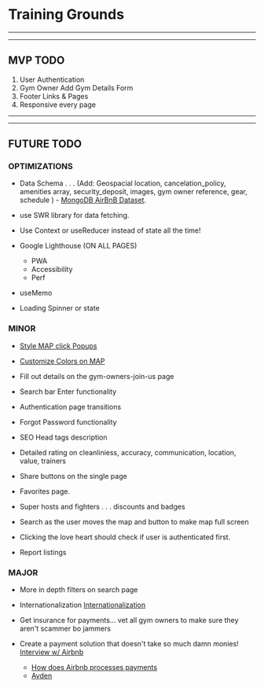 # Training Grounds

---

---

## MVP TODO

1. User Authentication
2. Gym Owner Add Gym Details Form
3. Footer Links & Pages
4. Responsive every page

---

---

## FUTURE TODO

### OPTIMIZATIONS

- Data Schema . . . (Add: Geospacial location, cancelation_policy, amenities array, security_deposit, images, gym owner reference, gear, schedule ) - [MongoDB AirBnB Dataset](https://docs.atlas.mongodb.com/sample-data/sample-airbnb/).

- use SWR library for data fetching.

- Use Context or useReducer instead of state all the time!

- Google Lighthouse (ON ALL PAGES)

  - PWA
  - Accessibility
  - Perf

- useMemo

- Loading Spinner or state

### MINOR

- [Style MAP click Popups](https://visgl.github.io/react-map-gl/docs/api-reference/popup)

- [Customize Colors on MAP](https://studio.mapbox.com/styles/wilderdev/ckuaavva26k8f19qj6etlivy2/edit/#9/40.72/-73.97)

- Fill out details on the gym-owners-join-us page

- Search bar Enter functionality

- Authentication page transitions

- Forgot Password functionality

- SEO Head tags description

- Detailed rating on cleanliniess, accuracy, communication, location, value, trainers

- Share buttons on the single page

- Favorites page.

- Super hosts and fighters . . . discounts and badges

- Search as the user moves the map and button to make map full screen

- Clicking the love heart should check if user is authenticated first.

- Report listings

### MAJOR

- More in depth filters on search page

- Internationalization [Internationalization](https://www.npmjs.com/package/talkr)

- Get insurance for payments... vet all gym owners to make sure they aren't scammer bo jammers

- Create a payment solution that doesn't take so much damn monies! [Interview w/ Airbnb](https://fin.plaid.com/articles/finterview-airbnb-jonathan-golden/)
  - [How does Airbnb processes payments](https://www.rentalrecon.com/host-advice-and-ideas/how-do-airbnb-payments-work/)
  - [Ayden](https://www.adyen.com/pricing)

<!-- For every booking Airbnb charges the guest 6-12% of the booking fee. Moreover Airbnb charges the host 3% for every successful transaction. -->

<!-- Airbnb provides offers, promotional codes and credits to frequent travelers, as well as to hosts -->

<!-- https://bmtoolbox.net/tools/business-model-canvas/ -->
